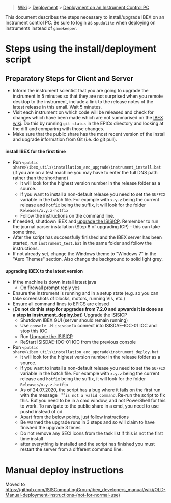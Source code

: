 > [Wiki](Home) > [Deployment](Deployment) > [Deployment on an Instrument Control PC](Deployment-on-an-Instrument-Control-PC)

This document describes the steps necessary to install/upgrade IBEX on an Instrument control PC. Be sure to login as `spudulike` when deploying on instruments instead of `gamekeeper`.

# Steps using the install/deployment script
## Preparatory Steps for Client and Server

- Inform the instrument scientist that you are going to upgrade the instrument in 5 minutes so that they are not surprised when you remote desktop to the instrument, include a link to the release notes of the latest release in this email. Wait 5 minutes.
- Visit each instrument on which code will be released and check for changes which have been made which are not summarised on the [IBEX wiki](https://github.com/ISISComputingGroup/IBEX/wiki#instrument-information). Do this by running `git status` in the EPICs directory and looking at the diff and comparing with those changes.
- Make sure that the public share has the most recent version of the install and upgrade information from Git (i.e. do git pull).

#### install IBEX for the first time
- Run `<public share>\ibex_utils\installation_and_upgrade\instrument_install.bat` (if you are on a test machine you may have to enter the full DNS path rather than the shorthand)
    - It will look for the highest version number in the release folder as a source.
    - If you want to install a non-default release you need to set the `SUFFIX` variable in the batch file. For example with `x.y.z` being the current release and `hotfix` being the suffix, it will look for the folder `Releases/x.y.z-hotfix`
    - Follow the instructions on the command line. 
- If needed, shutdown IBEX and [upgrade the ISISICP](Upgrade-ISISICP). Remember to run the journal parser installation (Step 8 of upgrading ICP) - this can take some time.
- After the script has successfully finished and the IBEX server has been started, run `instrument_test.bat` in the same folder and follow the instructions.
- If not already set, change the Windows theme to "Windows 7" in the "Aero Themes" section.  Also change the background to solid light grey.

#### upgrading IBEX to the latest version
- If the machine is down install latest java
    - On firewall prompt reply yes
- Ensure the instrument is running and in a setup state (e.g. so you can take screenshots of blocks, motors, running VIs, etc.)
- Ensure all command lines to EPICS are closed
- (**Do not do this step for upgrades from 7.2.0 and upwards it is done as a step in instrument_deploy.bat**) Upgrade the ISISICP 
  - Shutdown IBEX GUI (server should remain running)
  - Use `console -M isisdae` to connect into ISISDAE-IOC-01 IOC and stop this IOC
  - Run [Upgrade the ISISICP](Upgrade-ISISICP)
  - ReStart ISISDAE-IOC-01 IOC from the previous console
- Run `<public share>\ibex_utils\installation_and_upgrade\instrument_deploy.bat` 
    - It will look for the highest version number in the release folder as a source.
    - If you want to install a non-default release you need to set the `SUFFIX` variable in the batch file. For example with `x.y.z` being the current release and `hotfix` being the suffix, it will look for the folder `Releases/x.y.z-hotfix`
    - As of 24.07.2020, the script has a bug where it fails on the first run with the message ` `""` is not a valid command `. Re-run the script to fix this. But you need to be in a cmd window, and not PowerShell for this to work. To navigate to the public share in a cmd, you need to use pushd instead of cd. 
    - Apart from the below points, just follow instructions
    - Be warned the upgrade runs in 3 steps and so will claim to have finished the upgrade 3 times
    - Do not remove any SECI icons from the task list if this is not the first time install
    - after everything is installed and the script has finished you must restart the server from a different command line.

# Manual deploy instructions

Moved to https://github.com/ISISComputingGroup/ibex_developers_manual/wiki/OLD-Manual-deployment-instructions-(not-for-normal-use)
